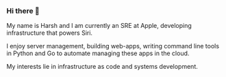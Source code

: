 ### Hi there 👋

My name is Harsh and I am currently an SRE at Apple, developing infrastructure that powers Siri.

I enjoy server management, building web-apps, writing command line tools in Python and Go to automate managing these apps in the cloud.

My interests lie in infrastructure as code and systems development.
